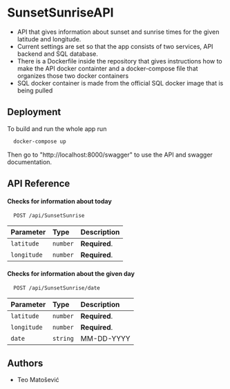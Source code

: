 
# SunsetSunriseAPI

- API that gives information about sunset and sunrise times for the given latitude and longitude.
- Current settings are set so that the app consists of two services, API backend and SQL database.
- There is a Dockerfile inside the repository that gives instructions how to make the API docker containter and a docker-compose file that organizes those two docker containers
- SQL docker container is made from the official SQL docker image that is being pulled

## Deployment

To build and run the whole app run

```bash
  docker-compose up
```

Then go to "http://localhost:8000/swagger" to use the API and swagger documentation.
## API Reference

#### Checks for information about today

```http
  POST /api/SunsetSunrise
```

| Parameter | Type     | Description                |
| :-------- | :------- | :------------------------- |
| `latitude` | `number` | **Required**. |
| `longitude` | `number` | **Required**. |

#### Checks for information about the given day

```http
  POST /api/SunsetSunrise/date
```

| Parameter | Type     | Description                       |
| :-------- | :------- | :-------------------------------- |
| `latitude` | `number` | **Required**. |
| `longitude` | `number` | **Required**. |
| `date`      | `string` | MM-DD-YYYY |



## Authors

- Teo Matošević

